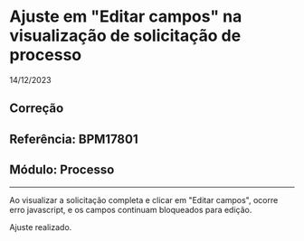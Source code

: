 # Ajuste em "Editar campos" na visualização de solicitação de processo
14/12/2023
## Correção
## Referência: BPM17801
## Módulo: Processo
***

Ao visualizar a solicitação completa e clicar em "Editar campos", ocorre erro javascript, e os campos continuam bloqueados para edição.

Ajuste realizado.

